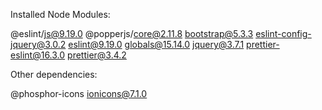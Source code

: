 

Installed Node Modules:

   @eslint/js@9.19.0
   @popperjs/core@2.11.8
   bootstrap@5.3.3
   eslint-config-jquery@3.0.2
   eslint@9.19.0
   globals@15.14.0
   jquery@3.7.1
   prettier-eslint@16.3.0
   prettier@3.4.2

Other dependencies:

   @phosphor-icons
   ionicons@7.1.0
```